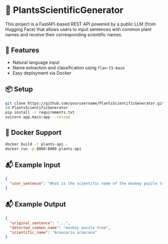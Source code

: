 # 🌿 PlantsScientificGenerator

This project is a FastAPI-based REST API powered by a public LLM (from Hugging Face) that allows users to input sentences with common plant names and receive their corresponding scientific names.

## 🚀 Features

- Natural language input
- Name extraction and classification using `flan-t5-base`
- Easy deployment via Docker

## 📦 Setup

```bash
git clone https://github.com/yourusername/PlantsScientificGenerator.git
cd PlantsScientificGenerator
pip install -r requirements.txt
uvicorn app.main:app --reload
```

## 🐳 Docker Support

```bash
docker build -t plants-api .
docker run -p 8000:8000 plants-api
```

## 📬 Example Input

```json
{
  "user_sentence": "What is the scientific name of the monkey puzzle tree?"
}
```

## 📬 Example Output

```json
{
  "original_sentence": "...",
  "detected_common_name": "monkey puzzle tree",
  "scientific_name": "Araucaria araucana"
}
```
